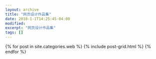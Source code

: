 ```yaml
---
layout: archive
title: "网页设计作品集"
date: 2018-1-1T14:25:45-04:00
modified:
excerpt: "网页设计作品集"
tags: []
---
```



<div class="tiles">
{% for post in site.categories.web %}
  {% include post-grid.html %}
{% endfor %}
</div><!-- /.tiles 把所有categories 有 tableau 的列出来-->
